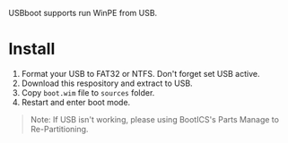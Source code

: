 USBboot supports run WinPE from USB.

# Install
1. Format your USB to FAT32 or NTFS. Don't forget set USB active.
2. Download this respository and extract to USB.
3. Copy `boot.wim` file to `sources` folder.
4. Restart and enter boot mode.

> Note: If USB isn't working, please using BootICS's Parts Manage to Re-Partitioning.
